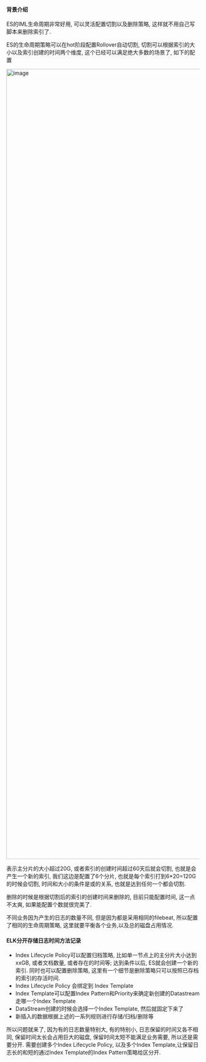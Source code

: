 #### 背景介绍

ES的IML生命周期非常好用, 可以灵活配置切割以及删除策略, 这样就不用自己写脚本来删除索引了.

ES的生命周期策略可以在hot阶段配置Rollover自动切割, 切割可以根据索引的大小以及索引创建的时间两个维度, 这个已经可以满足绝大多数的场景了, 如下的配置

<img width="2063" alt="image" src="https://github.com/user-attachments/assets/da9799f4-4232-41b5-9052-ab815ecf9753">

表示主分片的大小超过20G, 或者索引的创建时间超过60天后就会切割, 也就是会产生一个新的索引, 我们这边是配置了6个分片, 也就是每个索引打到6*20=120G的时候会切割, 时间和大小的条件是或的关系, 也就是达到任何一个都会切割.

删除的时候是根据切割后的索引的创建时间来删除的, 目前只能配置时间, 这一点不太爽, 如果能配置个数就很完美了.

不同业务因为产生的日志的数量不同, 但是因为都是采用相同的filebeat, 所以配置了相同的生命周期策略, 这里就要平衡各个业务,以及总的磁盘占用情况.

#### ELK分开存储日志时间方法记录

* Index Lifecycle Policy可以配置归档策略, 比如单一节点上的主分片大小达到xxGB, 或者文档数量, 或者存在的时间等; 达到条件以后, ES就会创建一个新的索引. 同时也可以配置删除策略, 这里有一个细节是删除策略只可以按照已存档的索引的存活时间.
* Index Lifecycle Policy 会绑定到 Index Template
* Index Template可以配置Index Pattern和Priority来确定新创建的Datastream走哪一个Index Template
* DataStream创建的时候会选择一个Index Template, 然后就固定下来了
* 新插入的数据根据上述的一系列规则进行存储/归档/删除等

所以问题就来了, 因为有的日志数量特别大, 有的特别小, 日志保留的时间又各不相同, 保留时间太长会占用巨大的磁盘, 保留时间太短不能满足业务需要, 所以还是需要分开. 需要创建多个Index Lifecycle Policy, 以及多个Index Template,让保留日志长的和短的通过Index Template的Index Pattern策略给区分开.
